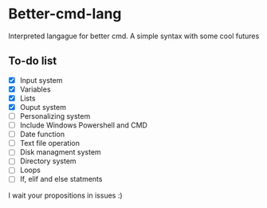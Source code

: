 # Better-cmd-lang

Interpreted langague for better cmd. A simple syntax with some cool futures

## To-do list

- [x] Input system
- [x] Variables
- [x] Lists
- [x] Ouput system
- [ ] Personalizing system
- [ ] Include Windows Powershell and CMD
- [ ] Date function
- [ ] Text file operation
- [ ] Disk managment system
- [ ] Directory system
- [ ] Loops
- [ ] If, elif and else statments   

I wait your propositions in issues :)
